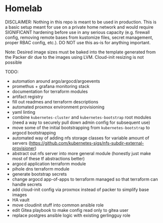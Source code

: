 # Homelab

DISCLAIMER: Nothing in this repo is meant to be used in production. This is a basic setup meant for use on a private home network and would require SIGNIFICANT hardening before use in any serious capacity (e.g. firewall config, removing remote bases from kustomize files, secret management, proper RBAC config, etc.). DO NOT use this as-is for anything important.

Note: Desired image sizes must be baked into the template generated from the Packer dir due to the images using LVM. Cloud-init resizing is not possible

TODO:
- automation around argo/argocd/argoevents
- promethus + grafana monitoring stack
- documentation for terraform modules
- artifact registry
- fill out readmes and terraform descriptions
- automated proxmox environment provisioning
- yaml linting
- combine `kubernetes-cluster` and `kubernetes-bootstrap` root modules (need a way to securely pull down admin config for subsequent use)
- move some of the initial bootstrapping from `kubernetes-bootstrap` to argocd bootstrapping
- automated way of adding nfs storage classes for variable amount of servers (https://github.com/kubernetes-sigs/nfs-subdir-external-provisioner)
- abstract out nfs server into more general module (honestly just make most of these tf abstractions better)
- argocd application terraform module
- pihole dns terraform module
- generate bootstrap secrets
- change argocd app-of-apps to terraform managed so that terraform can handle secrets
- add cloud-init config via proxmox instead of packer to simplify base images
- HA vault
- move cloudinit stuff into common ansible role
- edit Gitea playbook to make config read only to gitea user
- replace postgres ansible logic with existing gerlingguy role